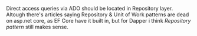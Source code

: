 ﻿Direct access queries via ADO should be located in Repository layer.
Altough there's articles saying Repository & Unit of Work patterns are dead on asp.net core, as EF Core have it built in, but for Dapper i think _Repository pattern_ still makes sense.